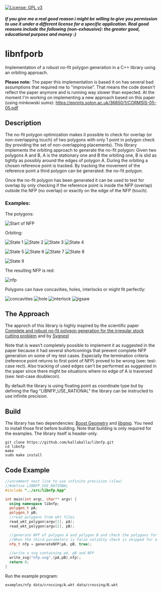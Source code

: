 [![License: GPL v3](https://img.shields.io/badge/License-GPL%20v3-blue.svg)](https://www.gnu.org/licenses/gpl-3.0.en.html)
##### If you give me a real good reason i might be willing to give you permission to use it under a different license for a specific application. Real good reasons include the following (non-exhausive): the greater good, educational purpose and money :)

# libnfporb
Implementation of a robust no-fit polygon generation in a C++ library using an orbiting approach.

__Please note:__ The paper this implementation is based it on has several bad assumptions that required me to "improvise". That means the code doesn't reflect the paper anymore and is running way slower than expected. At the moment I'm working on implementing a new approach based on this paper (using minkowski sums): https://eprints.soton.ac.uk/36850/1/CORMSIS-05-05.pdf

## Description

The no-fit polygon optimization makes it possible to check for overlap (or non-overlapping touch) of two polygons with only 1 point in polygon check (by providing the set of non-overlapping placements).
This library implements the orbiting approach to generate the no-fit polygon: Given two polygons A and B, A is the stationary one and B the orbiting one, B is slid as tightly as possibly around the edges of polygon A. During the orbiting a chosen reference point is tracked. By tracking the movement of the reference point a third polygon can be generated: the no-fit polygon.

Once the no-fit polygon has been generated it can be used to test for overlap by only checking if the reference point is inside the NFP (overlap) outside the NFP (no overlap) or exactly on the edge of the NFP (touch).

### Examples:

The polygons: 

![Start of NFP](/images/start.png?raw=true)

Orbiting:

![State 1](/images/next0.png?raw=true)
![State 2](/images/next1.png?raw=true)
![State 3](/images/next2.png?raw=true)
![State 4](/images/next3.png?raw=true)

![State 5](/images/next4.png?raw=true)
![State 6](/images/next5.png?raw=true)
![State 7](/images/next6.png?raw=true)
![State 8](/images/next7.png?raw=true)

![State 9](/images/next8.png?raw=true)

The resulting NFP is red:

![nfp](/images/nfp.png?raw=true)

Polygons can have concavities, holes, interlocks or might fit perfectly:

![concavities](/images/concavities.png?raw=true)
![hole](/images/hole.png?raw=true)
![interlock](/images/interlock.png?raw=true)
![jigsaw](/images/jigsaw.png?raw=true)

## The Approach
The approch of this library is highly inspired by the scientific paper [Complete and robust no-fit polygon generation
for the irregular stock cutting problem](https://pdfs.semanticscholar.org/e698/0dd78306ba7d5bb349d20c6d8f2e0aa61062.pdf) and by [Svgnest](http://svgnest.com)

Note that is wasn't completely possible to implement it as suggested in the paper because it had several shortcomings that prevent complete NFP generation on some of my test cases. Especially the termination criteria (reference point returns to first point of NFP) proved to be wrong (see: test-case rect). Also tracking of used edges can't be performed as suggested in the paper since there might be situations where no edge of A is traversed (see: test-case doublecon).

By default the library is using floating point as coordinate type but by defining the flag "LIBNFP_USE_RATIONAL" the library can be instructed to use infinite precision.

## Build
The library has two dependencies: [Boost Geometry](http://www.boost.org/doc/libs/1_65_1/libs/geometry/doc/html/index.html) and [libgmp](https://gmplib.org). You need to install those first before building. Note that building is only required for the examples. The library itself is header-only.

    git clone https://github.com/kallaballa/libnfp.git
    cd libnfp
    make
    sudo make install

## Code Example

```c++
//uncomment next line to use infinite precision (slow)
//#define LIBNFP_USE_RATIONAL
#include "../src/libnfp.hpp"

int main(int argc, char** argv) {
  using namespace libnfp;
  polygon_t pA;
  polygon_t pB;
  //read polygons from wkt files
  read_wkt_polygon(argv[1], pA);
  read_wkt_polygon(argv[2], pB);

  //generate NFP of polygon A and polygon B and check the polygons for validity. 
  //When the third parameters is false validity check is skipped for a little performance increase
  nfp_t nfp = generateNFP(pA, pB, true);
  
  //write a svg containing pA, pB and NFP
  write_svg("nfp.svg",{pA,pB},nfp);
  return 0;
}
```
Run the example program:

    examples/nfp data/crossing/A.wkt data/crossing/B.wkt
